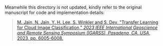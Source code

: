 Meanwhile this directory is not updated, kindly refer to the original manuscript for code and implementation details:

>[M. Jain, N. Jain, Y. H. Lee, S. Winkler and S. Dev, "Transfer Learning for Cloud Image Classification," *2023 IEEE International Geoscience and Remote Sensing Symposium (IGARSS), Pasadena, CA, USA*, 2023, pp. 6005-6008.](https://doi.org/10.1109/IGARSS52108.2023.10281791)